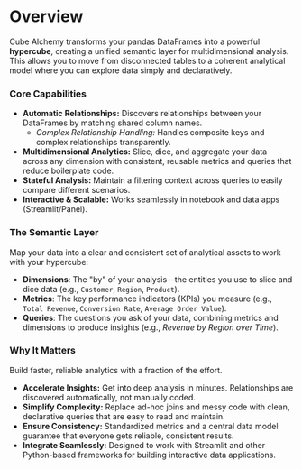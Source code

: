 # Overview

Cube Alchemy transforms your pandas DataFrames into a powerful **hypercube**, creating a unified semantic layer for multidimensional analysis. This allows you to move from disconnected tables to a coherent analytical model where you can explore data simply and declaratively.

### Core Capabilities

- **Automatic Relationships:**  Discovers relationships between your DataFrames by matching shared column names.
    - *Complex Relationship Handling:* Handles composite keys and complex relationships transparently.
- **Multidimensional Analytics:** Slice, dice, and aggregate your data across any dimension with consistent, reusable metrics and queries that reduce boilerplate code.
- **Stateful Analysis:** Maintain a filtering context across queries to easily compare different scenarios.
- **Interactive & Scalable:** Works seamlessly in notebook and data apps (Streamlit/Panel).

### The Semantic Layer

Map your data into a clear and consistent set of analytical assets to work with your hypercube:

- **Dimensions**: The "by" of your analysis—the entities you use to slice and dice data (e.g., `Customer`, `Region`, `Product`).
- **Metrics**: The key performance indicators (KPIs) you measure (e.g., `Total Revenue`, `Conversion Rate`, `Average Order Value`).
- **Queries**: The questions you ask of your data, combining metrics and dimensions to produce insights (e.g., *Revenue by Region over Time*).

### Why It Matters

Build faster, reliable analytics with a fraction of the effort.

- **Accelerate Insights:** Get into deep analysis in minutes. Relationships are discovered automatically, not manually coded.
- **Simplify Complexity:** Replace ad-hoc joins and messy code with clean, declarative queries that are easy to read and maintain.
- **Ensure Consistency:** Standardized metrics and a central data model guarantee that everyone gets reliable, consistent results.
- **Integrate Seamlessly:** Designed to work with Streamlit and other Python-based frameworks for building interactive data applications.